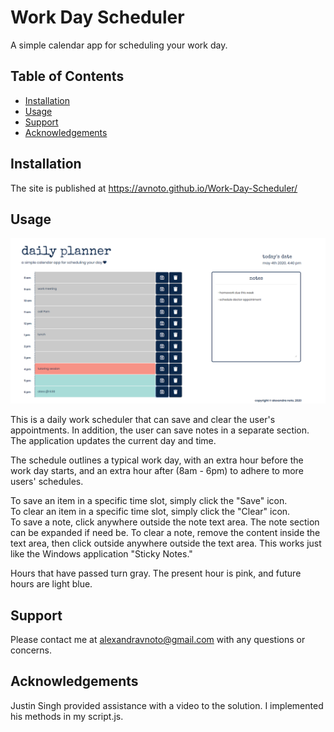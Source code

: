 # Work Day Scheduler

A simple calendar app for scheduling your work day. 

## Table of Contents

- [Installation](#installation)
- [Usage](#usage)
- [Support](#support)
- [Acknowledgements](#acknowledgements)

## Installation

The site is published at https://avnoto.github.io/Work-Day-Scheduler/

## Usage


<img src="images/dailyplanner.png" alt="Screenshot of Planner">


This is a daily work scheduler that can save and clear the user's appointments. In addition, the user can save notes in a separate section. The application updates the current day and time.

The schedule outlines a typical work day, with an extra hour before the work day starts, and an extra hour after (8am - 6pm) to adhere to more users' schedules. 

To save an item in a specific time slot, simply click the "Save" icon.
<br>
To clear an item in a specific time slot, simply click the "Clear" icon.
<br>
To save a note, click anywhere outside the note text area. The note section can be expanded if need be. To clear a note, remove the content inside the text area, then click outside anywhere outside the text area. This works just like the Windows application "Sticky Notes." 

Hours that have passed turn gray. The present hour is pink, and future hours are light blue.

## Support

Please contact me at alexandravnoto@gmail.com with any questions or concerns.

## Acknowledgements

Justin Singh provided assistance with a video to the solution. I implemented his methods in my script.js. 
